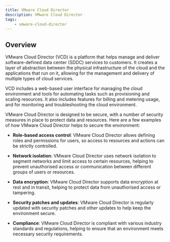 ```yaml
---
title: VMware Cloud Director
description: VMware Cloud Director
tags:
    - vmware-cloud-director
---
```


## Overview

VMware Cloud Director (VCD) is a platform that helps manage and deliver software-defined data center (SDDC) services to customers. It creates a layer of abstraction between the physical infrastructure of the cloud and the applications that run on it, allowing for the management and delivery of multiple types of cloud services.

VCD includes a web-based user interface for managing the cloud environment and tools for automating tasks such as provisioning and scaling resources. It also includes features for billing and metering usage, and for monitoring and troubleshooting the cloud environment.

VMware Cloud Director is designed to be secure, with a number of security measures in place to protect data and resources. Here are a few examples of how VMware Cloud Director helps to secure the environment:

- **Role-based access control**: VMware Cloud Director allows defining roles and permissions for users, so access to resources and actions can be strictly controlled.

- **Network isolation**: VMware Cloud Director uses network isolation to segment networks and limit access to certain resources, helping to prevent unauthorised access or communication between different groups of users or resources.

- **Data encryption**: VMware Cloud Director supports data encryption at rest and in transit, helping to protect data from unauthorised access or tampering.

- **Security patches and updates**: VMware Cloud Director is regularly updated with security patches and other updates to help keep the environment secure.

- **Compliance**: VMware Cloud Director is compliant with various industry standards and regulations, helping to ensure that an environment meets necessary security requirements.